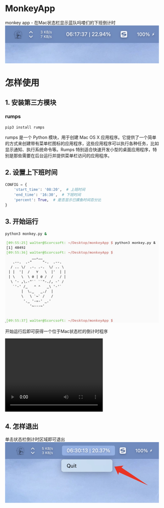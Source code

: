# MonkeyApp
monkey app - 在Mac状态栏显示蓝队吗喽们的下班倒计时
![Alt](img/0.jpg)

# 怎样使用
## 1. 安装第三方模块
### rumps

```bash
pip3 install rumps
```

rumps 是一个 Python 模块，用于创建 Mac OS X 应用程序。它提供了一个简单的方式来创建带有菜单栏图标的应用程序，这些应用程序可以执行各种任务，比如显示通知、执行系统命令等。Rumps 特别适合快速开发小型的桌面应用程序，特别是那些需要在后台运行并提供菜单栏访问的应用程序。

## 2. 设置上下班时间
```python
CONFIG = {
    'start_time': '08:20',  # 上班时间
    'end_time': '16:30',  # 下班时间
    'percent': True,  # 是否显示已摸鱼时间百分比
}
```

## 3. 开始运行
```bash
python3 monkey.py &
```
![alt](img/1.jpg)

开始运行后即可获得一个位于Mac状态栏的倒计时程序

<video width="320" height="240" controls>
  <source src="img/1.mp4" type="video/mp4">
</video>

## 4. 怎样退出
单击状态栏倒计时区域即可退出
![Alt](img/2.jpg)
